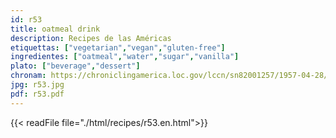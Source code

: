 ```yaml
---
id: r53
title: oatmeal drink
description: Recipes de las Américas
etiquettas: ["vegetarian","vegan","gluten-free"]
ingredientes: ["oatmeal","water","sugar","vanilla"]
plato: ["beverage","dessert"]
chronam: https://chroniclingamerica.loc.gov/lccn/sn82001257/1957-04-28/ed-1/seq-5/
jpg: r53.jpg
pdf: r53.pdf
---
```


{{< readFile file="./html/recipes/r53.en.html">}}